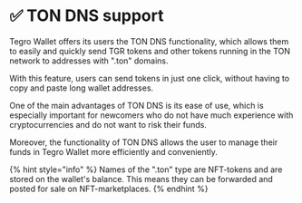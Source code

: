 # ✅ TON DNS support

Tegro Wallet offers its users the TON DNS functionality, which allows them to easily and quickly send TGR tokens and other tokens running in the TON network to addresses with ".ton" domains.

With this feature, users can send tokens in just one click, without having to copy and paste long wallet addresses.

One of the main advantages of TON DNS is its ease of use, which is especially important for newcomers who do not have much experience with cryptocurrencies and do not want to risk their funds.

Moreover, the functionality of TON DNS allows the user to manage their funds in Tegro Wallet more efficiently and conveniently.

{% hint style="info" %}
Names of the ".ton" type are NFT-tokens and are stored on the wallet's balance. This means they can be forwarded and posted for sale on NFT-marketplaces.
{% endhint %}
